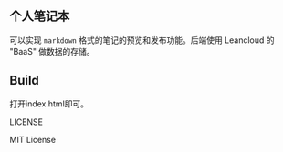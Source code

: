 ## 个人笔记本

可以实现 `markdown` 格式的笔记的预览和发布功能。后端使用 Leancloud 的 "BaaS" 做数据的存储。

## Build

打开index.html即可。

LICENSE

MIT License
